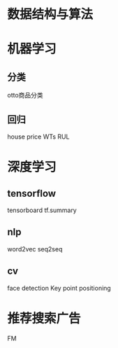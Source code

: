 # 数据结构与算法

# 机器学习
## 分类
otto商品分类

## 回归
house price
WTs RUL

# 深度学习
## tensorflow
tensorboard
tf.summary

## nlp
word2vec
seq2seq

## cv
face detection
Key point positioning

# 推荐搜索广告
FM
